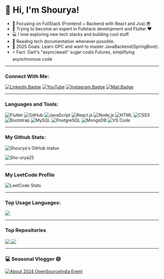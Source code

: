 # 👋 Hi, I'm Shourya!

<!-- ![](https://komarev.com/ghpvc/?username=Sho-urya25&color=brightgreen) -->

- 🔭 Focusing on FullStack (Frontend + Backend with React and Jva).😎
- 🌱 Trying to become an expert in Fullstack development and Flutter ❤
- 💻 I love exploring new tech stacks and building cool stuff.
- 📰 Reading tech documentation whenever possible.
- 🥅 2025 Goals: Learn GPC and want to master JavaBackend(SpringBoot).
- ⚡ Fact: Dart's "async/await" sugar coats Futures, simplifying asynchronous code

---

### Connect With Me:

[![Linkedin Badge](https://img.shields.io/badge/LinkedIn-0077B5?style=for-the-badge&logo=linkedin&logoColor=white)](https://www.linkedin.com/in/spandey25/)
[![YouTube](https://img.shields.io/badge/YouTube-%23FF0000.svg?style=for-the-badge&logo=YouTube&logoColor=white)](https://www.youtube.com/@ShouryaPandey-j1y)
[![Instagram Badge](https://img.shields.io/badge/Instagram-E4405F?style=for-the-badge&logo=instagram&logoColor=white)](https://www.instagram.com/shouryap25?igsh=N29tZXZuZ3JlcWdj/)
[![Mail Badge](https://img.shields.io/badge/Gmail-D14836?style=for-the-badge&logo=gmail&logoColor=white)](mailto:shouryapandeymain25@gmail.com)

---

### Languages and Tools:

![Flutter](https://img.shields.io/badge/Flutter-%2302569B.svg?style=for-the-badge&logo=Flutter&logoColor=white)
![GitHub](https://img.shields.io/badge/github-%23121011.svg?style=for-the-badge&logo=github&logoColor=white)
![JavaScript](https://img.shields.io/badge/JavaScript-F7DF1E?style=flat-square&logo=javascript&logoColor=black)
![React.js](https://img.shields.io/badge/React.js-0081CB?style=flat-square&logo=react&logoColor=61DAFB)
![Node.js](https://img.shields.io/badge/Node.js-43853D?style=flat-square&logo=node.js&logoColor=white)
![HTML](https://img.shields.io/badge/HTML5-E34F26?style=flat-square&logo=html5&logoColor=white)
![CSS3](https://img.shields.io/badge/CSS3-1572B6?style=flat-square&logo=css3&logoColor=white)
![Bootstrap](https://img.shields.io/badge/Bootstrap-563D7C?style=flat-square&logo=bootstrap&logoColor=white)
![MySQL](https://img.shields.io/badge/MySQL-005C84?style=flat-square&logo=mysql&logoColor=white)
![PostgreSQL](https://img.shields.io/badge/PostgreSQL-31658D?style=flastic&logo=PostgreSQL&logoColor=white)
![MongoDB](https://img.shields.io/badge/MongoDB-F7F7F7?style=flat-square&logo=mongodb&logoColor=49A248)
![VS Code](https://img.shields.io/badge/VisualStudio-2C2B30?style=flastic&logo=VisualStudioCode&logoColor=007ACC)

---

### My Github Stats:

<p>
  <img align="center" src="https://github-readme-stats.vercel.app/api?username=Sho-urya25&show_icons=true&theme=algolia" alt="Shourya's GitHub status" />
</p>
<p>
  <img align="center" src="https://github-readme-streak-stats.herokuapp.com/?user=Sho-urya25&theme=algolia" alt="Sho-urya25" />
</p>

---

### My LeetCode Profile

![LeetCode Stats](https://leetcard.jacoblin.cool/ShouryaP_25?theme=dark&font=Baloo%20Paaji%202)

---

### Top Usage Languages:

<img align="center" src="https://github-readme-stats.vercel.app/api/top-langs/?username=Sho-urya25&layout=compact&theme=algolia&hide_border=true&&langs_count=10" />

---

### Top Repositories

<a href="https://github.com/Sho-urya25/PDFMaker">
  <img align="center" src="https://github-readme-stats.vercel.app/api/pin/?username=Sho-urya25&repo=PDFMaker&theme=algolia" />
</a>
<a href="https://github.com/Sho-urya25/FlutterWeatherApp">
  <img align="center" src="https://github-readme-stats.vercel.app/api/pin/?username=Sho-urya25&repo=FlutterWeatherApp&theme=algolia" />
</a>

---

### 💻 Seasonal Vlogger 😅

<!-- YouTube video cards from https://github.com/DenverCoder1/github-readme-youtube-cards -->
<!-- If you want to display the latest videos, then simply follow the instructions in the above repo. -->
<!-- If you however want to select which videos display, then you can manually generate the video link by changing the below parameters in angle brackets. -->
<!-- https://ytcards.demolab.com/?id=<video ID>&title=<video+title>&lang=en&timestamp=<video publish date in Unix time format>&background_color=%230d1117&title_color=%23ffffff&stats_color=%23dedede&max_title_lines=1&width=250&border_radius=5&duration=<video duration in seconds> "<video title>") -->

[![About 2024 OpenSourceIndia Event](https://ytcards.demolab.com/?id=dL0LJcxYMa8&title=About+2024+OpenSourceIndia+Event&lang=en&timestamp=1729700362&background_color=%230d1117&title_color=%23ffffff&stats_color=%23dedede&max_title_lines=1&width=250&border_radius=5&duration=436 "About 2024 OpenSourceIndia Event")](https://youtu.be/dL0LJcxYMa8?si=5_PDFwGLcf80zNZY)
